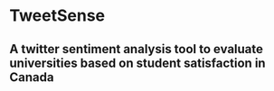 # TweetSense

## A twitter sentiment analysis tool to evaluate universities based on student satisfaction in Canada